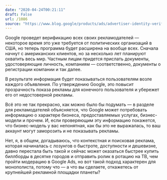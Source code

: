 ```yaml
---
date: "2020-04-24T00:21:11"
draft: False
url: /1086
source: "https://www.blog.google/products/ads/advertiser-identity-verification-for-transparency/"
---
```


Google проведет верификацию всех своих рекламодателей  — некоторое время это уже требуется от политических организаций в США, но теперь программа будет расширена на вообще всех. Сначала начнут с американских клиентов, но за несколько лет планируют охватить весь мир. Частным лицам придется прислать документы, удостоверяющие личность, компаниям — соответственно, документы о регистрации компании и так далее.

В результате информация будет показываться пользователям возле каждого объявления. По утверждению Google, это повысит прозрачность показа рекламы для конечного пользователя и убережет его от недостоверной рекламы.

Всё это не так прекрасно, как можно было бы подумать — в разделе для рекламодателей объясняется, что Google может потребовать информацию о характере бизнеса, предоставляемых услугах, бизнес-модели и прочем. И, если проверяющим эту информацию покажется, что бизнес-модель у вас непонятная, как бы это не выражалась, то ваш аккаунт могут заморозить и не показывать рекламы.

Нет, я, в общем, догадываюсь, что контекстная и поисковая реклама, которая начиналась с лозунгов о быстроте, доступности и дешевизне, давно перестала быть такой и сейчас может оказаться быстрее купить биллборды в десятке городов и отправить ролик в ротацию на ТВ, чем пройти модерацию в Google Ads, но вот такой подход характерен для монополиста, потому что — а что вы сделаете, откажетесь от крупнейшей рекламной площадки планеты?
